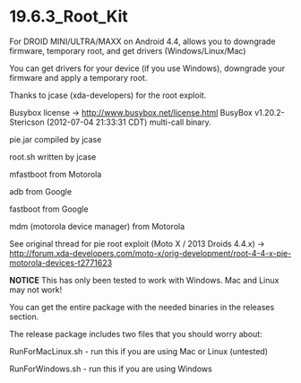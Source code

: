 19.6.3_Root_Kit
===============

For DROID MINI/ULTRA/MAXX on Android 4.4, allows you to downgrade firmware, temporary root, and get drivers (Windows/Linux/Mac)




You can get drivers for your device (if you use Windows), downgrade your firmware and apply a temporary root.

Thanks to jcase (xda-developers) for the root exploit.


Busybox license -> http://www.busybox.net/license.html
BusyBox v1.20.2-Stericson (2012-07-04 21:33:31 CDT) multi-call binary.


pie.jar compiled by jcase

root.sh written by jcase

mfastboot from Motorola

adb from Google

fastboot from Google

mdm (motorola device manager) from Motorola

See original thread for pie root exploit (Moto X / 2013 Droids 4.4.x) -> http://forum.xda-developers.com/moto-x/orig-development/root-4-4-x-pie-motorola-devices-t2771623






**NOTICE**
This has only been tested to work with Windows. Mac and Linux may not work!

You can get the entire package with the needed binaries in the releases section.

The release package includes two files that you should worry about:

RunForMacLinux.sh - run this if you are using Mac or Linux (untested)

RunForWindows.sh - run this if you are using Windows
